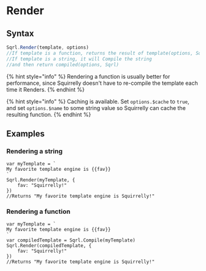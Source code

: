 # Render

## Syntax

```javascript
Sqrl.Render(template, options)
//If template is a function, returns the result of template(options, Sqrl)
//If template is a string, it will Compile the string
//and then return compiled(options, Sqrl)
```

{% hint style="info" %}
Rendering a function is usually better for performance, since Squirrelly doesn't have to re-compile the template each time it Renders.
{% endhint %}

{% hint style="info" %}
Caching is available. Set `options.$cache` to `true`, and set `options.$name` to some string value so Squirrelly can cache the resulting function.
{% endhint %}

## Examples

### Rendering a string

```text
var myTemplate = `
My favorite template engine is {{fav}}
`
Sqrl.Render(myTemplate, {
    fav: "Squirrelly!"
})
//Returns "My favorite template engine is Squirrelly!"
```

### Rendering a function

```text
var myTemplate = `
My favorite template engine is {{fav}}
`
var compiledTemplate = Sqrl.Compile(myTemplate)
Sqrl.Render(compiledTemplate, {
    fav: "Squirrelly!"
})
//Returns "My favorite template engine is Squirrelly!"
```



